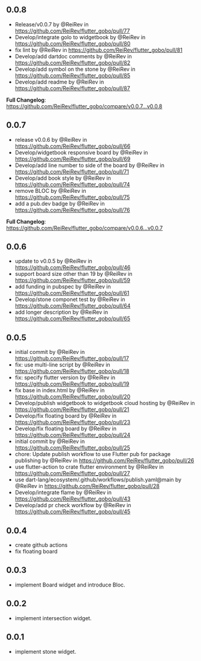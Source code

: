 ## 0.0.8

* Release/v0.0.7 by @ReiRev in https://github.com/ReiRev/flutter_gobo/pull/77
* Develop/integrate golo to widgetbook by @ReiRev in https://github.com/ReiRev/flutter_gobo/pull/80
* fix lint by @ReiRev in https://github.com/ReiRev/flutter_gobo/pull/81
* Develop/add dartdoc comments by @ReiRev in https://github.com/ReiRev/flutter_gobo/pull/82
* Develop/add symbol on the stone by @ReiRev in https://github.com/ReiRev/flutter_gobo/pull/85
* Develop/add readme by @ReiRev in https://github.com/ReiRev/flutter_gobo/pull/87

**Full Changelog**: https://github.com/ReiRev/flutter_gobo/compare/v0.0.7...v0.0.8

## 0.0.7

* release v0.0.6 by @ReiRev in https://github.com/ReiRev/flutter_gobo/pull/66
* Develop/widgetbook responsive board by @ReiRev in https://github.com/ReiRev/flutter_gobo/pull/69
* Develop/add line number to side of the board by @ReiRev in https://github.com/ReiRev/flutter_gobo/pull/71
* Develop/add book style by @ReiRev in https://github.com/ReiRev/flutter_gobo/pull/74
* remove BLOC by @ReiRev in https://github.com/ReiRev/flutter_gobo/pull/75
* add a pub.dev badge by @ReiRev in https://github.com/ReiRev/flutter_gobo/pull/76

**Full Changelog**: https://github.com/ReiRev/flutter_gobo/compare/v0.0.6...v0.0.7

## 0.0.6

* update to v0.0.5 by @ReiRev in https://github.com/ReiRev/flutter_gobo/pull/46
* support board size other than 19 by @ReiRev in https://github.com/ReiRev/flutter_gobo/pull/59
* add funding in pubspec by @ReiRev in https://github.com/ReiRev/flutter_gobo/pull/61
* Develop/stone componet test by @ReiRev in https://github.com/ReiRev/flutter_gobo/pull/64
* add longer description by @ReiRev in https://github.com/ReiRev/flutter_gobo/pull/65

## 0.0.5

* initial commit by @ReiRev in https://github.com/ReiRev/flutter_gobo/pull/17
* fix: use multi-line script by @ReiRev in https://github.com/ReiRev/flutter_gobo/pull/18
* fix: specify flutter version by @ReiRev in https://github.com/ReiRev/flutter_gobo/pull/19
* fix base in index.html by @ReiRev in https://github.com/ReiRev/flutter_gobo/pull/20
* Develop/publish widgetbook to widgetbook cloud hosting by @ReiRev in https://github.com/ReiRev/flutter_gobo/pull/21
* Develop/fix floating board by @ReiRev in https://github.com/ReiRev/flutter_gobo/pull/23
* Develop/fix floating board by @ReiRev in https://github.com/ReiRev/flutter_gobo/pull/24
* initial commit by @ReiRev in https://github.com/ReiRev/flutter_gobo/pull/25
* chore: Update publish workflow to use Flutter pub for package publishing by @ReiRev in https://github.com/ReiRev/flutter_gobo/pull/26
* use flutter-action to crate flutter environment by @ReiRev in https://github.com/ReiRev/flutter_gobo/pull/27
* use dart-lang/ecosystem/.github/workflows/publish.yaml@main by @ReiRev in https://github.com/ReiRev/flutter_gobo/pull/28
* Develop/integrate flame by @ReiRev in https://github.com/ReiRev/flutter_gobo/pull/43
* Develop/add pr check workflow by @ReiRev in https://github.com/ReiRev/flutter_gobo/pull/45

## 0.0.4

* create github actions
* fix floating board

## 0.0.3

* implement Board widget and introduce Bloc.

## 0.0.2

* implement intersection widget.

## 0.0.1

* implement stone widget.
